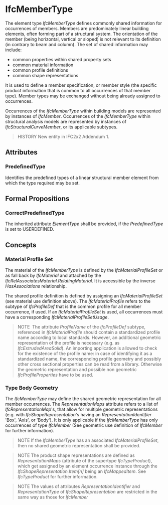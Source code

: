 # IfcMemberType

The element type _IfcMemberType_ defines commonly shared information for occurrences of members. Members are predominately linear building elements, often forming part of a structural system. The orientation of the member (being horizontal, vertical or sloped) is not relevant to its definition (in contrary to beam and column). The set of shared information may include:

* common properties within shared property sets
* common material information
* common profile definitions
* common shape representations

It is used to define a member specification, or member style (the specific product information that is common to all occurrences of that member type). Member types may be exchanged without being already assigned to occurrences.

Occurrences of the _IfcMemberType_ within building models are represented by instances of _IfcMember_. Occurrences of the _IfcMemberType_ within structural analysis models are represented by instances of _IfcStructuralCurveMember_, or its applicable subtypes.

> HISTORY  New entity in IFC2x2 Addendum 1.

## Attributes

### PredefinedType
Identifies the predefined types of a linear structural member element from which the type required may be set.

## Formal Propositions

### CorrectPredefinedType
The inherited attribute _ElementType_ shall be provided, if the _PredefinedType_ is set to USERDEFINED.

## Concepts

### Material Profile Set
The material of the _IfcMemberType_ is defined by the
_IfcMaterialProfileSet_ or as fall back by
_IfcMaterial_ and attached by the
_IfcRelAssociatesMaterial.RelatingMaterial_. It is
accessible by the inverse _HasAssociations_
relationship.

The shared profile definition is defined by assigning an
_IfcMaterialProfileSet_ (see material use definition above).
The _IfcMaterialProfile_ refers to the subtype of
_IfcProfileDef_ that is the common profile for all member
occurrence, if used. If an _IfcMaterialProfileSet_ is used, all occurrences must have a corresponding _IfcMaterialProfileSetUsage_.

> NOTE  The attribute _ProfileName_ of the
> _IfcProfileDef_ subtype, referenced in
> _IfcMaterialProfile_ should contain a standardized profile
> name according to local standards. However, an additional
> geometric representation of the profile is necessary (e.g. as
> _IfcExtrudedAreaSolid_). An importing application is allowed
> to check for the existence of the profile name: in case of
> identifying it as a standardized name, the corresponding profile
> geometry and possibly other cross sectional properties can be
> read from a library. Otherwise the geometric representation and
> possible non geometric _IfcProfileProperties_ have to be
> used.

### Type Body Geometry

The _IfcMemberType_ may define the shared geometric representation for all member occurrences. The _RepresentationMaps_ attribute refers to a list of _IfcRepresentationMap_'s, that allow for multiple geometric representations (e.g. with _IfcShapeRepresentation_'s having an _RepresentationIdentifier_ 'Box', 'Axis', or 'Body'). It is only applicable if the _IfcMemberType_ has only occurrences of type _IfcMember_ (See geometric use definition of _IfcMember_ for further information).

> NOTE  If the _IfcMemberType_ has an associated _IfcMaterialProfileSet_, then no shared geometric representation shall be provided.

> NOTE  The product shape representations are defined as _RepresentationMaps_ (attribute of the supertype _IfcTypeProduct_), which get assigned by an element occurrence instance through the _IfcShapeRepresentation.Item[n]_ being an _IfcMappedItem_. See _IfcTypeProduct_ for further information.

> NOTE  The values of attributes _RepresentationIdentifier_ and _RepresentationType_ of _IfcShapeRepresentation_ are restricted in the same way as those for _IfcMember_

